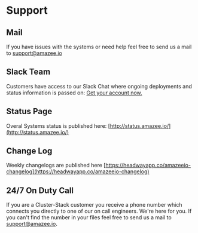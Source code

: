 # Support

## Mail
If you have issues with the systems or need help feel free to send us a mail to support@amazee.io

## Slack Team
Customers have access to our Slack Chat where ongoing deployments and status information is passed on: [Get your account now.](https://slackinvite.me/to/amazeeio)

## Status Page
Overal Systems status is published here:  [http://status.amazee.io/](http://status.amazee.io/)

## Change Log
Weekly changelogs are published here [https://headwayapp.co/amazeeio-changelog](https://headwayapp.co/amazeeio-changelog)

## 24/7 On Duty Call
If you are a Cluster-Stack customer you receive a phone number which connects you directly to one of our on call engineers. We're here for you. If you can't find the number in your files feel free to send us a mail to support@amazee.io.
